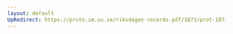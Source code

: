 ```yaml
---
layout: default
UpRedirect: https://pruto.im.uu.se/riksdagen-records-pdf/1873/prot-1873--ak--226/prot-1873--ak--226_044.pdf
---
```

